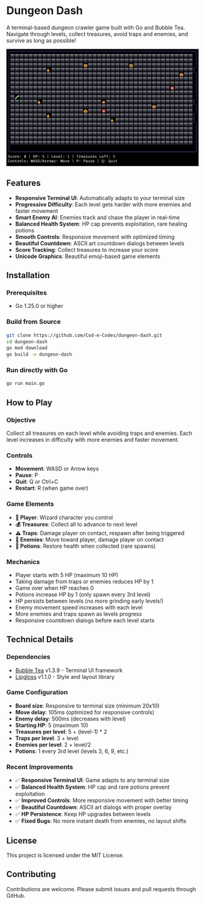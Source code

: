 # Dungeon Dash  

A terminal-based dungeon crawler game built with Go and Bubble Tea. Navigate through levels, collect treasures, avoid traps and enemies, and survive as long as possible!  

<p align="center">
  <img src="dungeon-dash.jpg" alt="Dungeon Dash gameplay" width="700">
</p>

## Features  

- **Responsive Terminal UI**: Automatically adapts to your terminal size
- **Progressive Difficulty**: Each level gets harder with more enemies and faster movement
- **Smart Enemy AI**: Enemies track and chase the player in real-time
- **Balanced Health System**: HP cap prevents exploitation, rare healing potions
- **Smooth Controls**: Responsive movement with optimized timing
- **Beautiful Countdown**: ASCII art countdown dialogs between levels
- **Score Tracking**: Collect treasures to increase your score
- **Unicode Graphics**: Beautiful emoji-based game elements  

## Installation  

### Prerequisites  

- Go 1.25.0 or higher  

### Build from Source  

```bash  
git clone https://github.com/Cod-e-Codes/dungeon-dash.git  
cd dungeon-dash  
go mod download  
go build -o dungeon-dash
```

### Run directly with Go

```bash
go run main.go
```

## How to Play

### Objective

Collect all treasures on each level while avoiding traps and enemies. Each level increases in difficulty with more enemies and faster movement.

### Controls

- **Movement**: WASD or Arrow keys
- **Pause**: P
- **Quit**: Q or Ctrl+C
- **Restart**: R (when game over)

### Game Elements

- **🧙 Player**: Wizard character you control
- **💰 Treasures**: Collect all to advance to next level
- **⚠️ Traps**: Damage player on contact, respawn after being triggered
- **👹 Enemies**: Move toward player, damage player on contact
- **🧪 Potions**: Restore health when collected (rare spawns)

### Mechanics

- Player starts with 5 HP (maximum 10 HP)
- Taking damage from traps or enemies reduces HP by 1
- Game over when HP reaches 0
- Potions increase HP by 1 (only spawn every 3rd level)
- HP persists between levels (no more grinding early levels!)
- Enemy movement speed increases with each level
- More enemies and traps spawn as levels progress
- Responsive countdown dialogs before each level starts

## Technical Details

### Dependencies

- [Bubble Tea](https://github.com/charmbracelet/bubbletea) v1.3.9 - Terminal UI framework
- [Lipgloss](https://github.com/charmbracelet/lipgloss) v1.1.0 - Style and layout library

### Game Configuration

- **Board size**: Responsive to terminal size (minimum 20x10)
- **Move delay**: 105ms (optimized for responsive controls)
- **Enemy delay**: 500ms (decreases with level)
- **Starting HP**: 5 (maximum 10)
- **Treasures per level**: 5 + (level-1) * 2
- **Traps per level**: 3 + level
- **Enemies per level**: 2 + level/2
- **Potions**: 1 every 3rd level (levels 3, 6, 9, etc.)

### Recent Improvements

- ✅ **Responsive Terminal UI**: Game adapts to any terminal size
- ✅ **Balanced Health System**: HP cap and rare potions prevent exploitation
- ✅ **Improved Controls**: More responsive movement with better timing
- ✅ **Beautiful Countdown**: ASCII art dialogs with proper overlay
- ✅ **HP Persistence**: Keep HP upgrades between levels
- ✅ **Fixed Bugs**: No more instant death from enemies, no layout shifts

## License

This project is licensed under the MIT License.

## Contributing

Contributions are welcome. Please submit issues and pull requests through GitHub.
